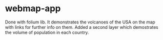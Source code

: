 # webmap-app

Done with folium lib. It demonstrates the volcanoes of the USA on the map with links for further info on them. Added a second layer which demostrates the volume of population in each country.
